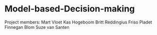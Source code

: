 # Model-based-Decision-making

Project members:
Mart Vloet
Kas Hogeboom
Britt Reddingius
Friso Pladet
Finnegan Blom
Suze van Santen
